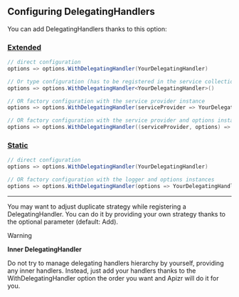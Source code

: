 ﻿## Configuring DelegatingHandlers

You can add DelegatingHandlers thanks to this option:

### [Extended](#tab/tabid-extended)

```csharp
// direct configuration
options => options.WithDelegatingHandler(YourDelegatingHandler)

// Or type configuration (has to be registered in the service collection)
options => options.WithDelegatingHandler<YourDelegatingHandler>()

// OR factory configuration with the service provider instance
options => options.WithDelegatingHandler(serviceProvider => YourDelegatingHandler)

// OR factory configuration with the service provider and options instances
options => options.WithDelegatingHandler((serviceProvider, options) => YourDelegatingHandler)
```

### [Static](#tab/tabid-static)

```csharp
// direct configuration
options => options.WithDelegatingHandler(YourDelegatingHandler)

// OR factory configuration with the logger and options instances
options => options.WithDelegatingHandler(options => YourDelegatingHandler)
```

***

You may want to adjust duplicate strategy while registering a DelegatingHandler. You can do it by providing your own strategy thanks to the optional parameter (default: Add).


>[!WARNING]
>
>**Inner DelegatingHandler**
>
>Do not try to manage delegating handlers hierarchy by yourself, providing any inner handlers. Instead, just add your handlers thanks to the WithDelegatingHandler option the order you want and Apizr will do it for you.